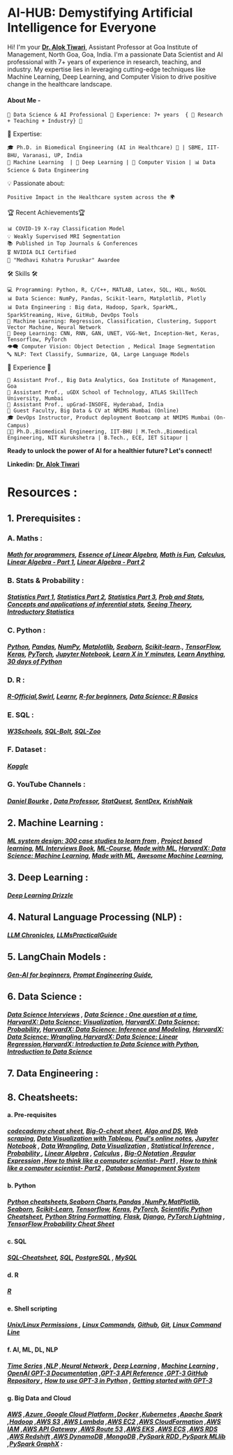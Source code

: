
# AI-HUB: Demystifying Artificial Intelligence for Everyone

Hi! I'm your [**Dr. Alok Tiwari**](https://dr-alok-tiwari.github.io/), Assistant Professor at Goa Institute of Management, North Goa, Goa, India. I'm a passionate Data Scientist and AI professional with 7+ years of experience in research, teaching, and industry. My expertise lies in leveraging cutting-edge techniques like Machine Learning, Deep Learning, and Computer Vision to drive positive change in the healthcare landscape.



#### About Me - 
    🌟 Data Science & AI Professional 💼 Experience: 7+ years  { 🔬 Research + Teaching + Industry} 🌟 

🚀 Expertise:  

    🎓 Ph.D. in Biomedical Engineering (AI in Healthcare) 🏥 | SBME, IIT-BHU, Varanasi, UP, India
    🤖 Machine Learning  | 🧠 Deep Learning | 📸 Computer Vision | 📊 Data Science & Data Engineering

💡 Passionate about:  <br />

    Positive Impact in the Healthcare system across the 🌍 

🏆 Recent Achievements🏆 <br />

    📊 COVID-19 X-ray Classification Model 
    💡 Weakly Supervised MRI Segmentation 
    📚 Published in Top Journals & Conferences 
    🎖️ NVIDIA DLI Certified 
    🏅 "Medhavi Kshatra Puruskar" Awardee 

🛠️ Skills 🛠️ <br />

    💻 Programming: Python, R, C/C++, MATLAB, Latex, SQL, HQL, NoSQL 
    📊 Data Science: NumPy, Pandas, Scikit-learn, Matplotlib, Plotly 
    📊 Data Engineering : Big data, Hadoop, Spark, SparkML, SparkStreaming, Hive, GitHub, DevOps Tools 
    🧠 Machine Learning: Regression, Classification, Clustering, Support Vector Machine, Neural Network 
    🌌 Deep Learning: CNN, RNN, GAN, UNET, VGG-Net, Inception-Net, Keras, Tensorflow, PyTorch 
    👁️‍🗨️ Computer Vision: Object Detection , Medical Image Segmentation 
    🔤 NLP: Text Classify, Summarize, QA, Large Language Models 
    
📅 Experience 📅 <br />

    🏢 Assistant Prof., Big Data Analytics, Goa Institute of Management, Goa
    🏢 Assistant Prof., uGDX School of Technology, ATLAS SkillTech University, Mumbai 
    🏢 Assistant Prof., upGrad-INSOFE, Hyderabad, India 
    🏫 Guest Faculty, Big Data & CV at NMIMS Mumbai (Online) 
    🎓 DevOps Instructor, Product deployment Bootcamp at NMIMS Mumbai (On-Campus)
    👨‍🎓 Ph.D.,Biomedical Engineering, IIT-BHU | M.Tech.,Biomedical Engineering, NIT Kurukshetra | B.Tech., ECE, IET Sitapur |

**Ready to unlock the power of AI for a healthier future? Let's connect!** <br />

**Linkedin: [Dr. Alok Tiwari](https://www.linkedin.com/in/dr-alok-tiwari/)**



# Resources :

## 1. Prerequisites :

### A. Maths :
##### [Math for programmers](https://akuli.github.io/math-tutorial/), [Essence of Linear Algebra](https://www.youtube.com/watch?v=fNk_zzaMoSs&list=PLZHQObOWTQDPD3MizzM2xVFitgF8hE_ab), [Math is Fun](https://www.mathsisfun.com/algebra/scalar-vector-matrix.html), [Calculus](https://the-learning-machine.com/article/machine-learning/calculus), [Linear Algebra - Part 1](https://the-learning-machine.com/article/machine-learning/linear-algebra), [Linear Algebra - Part 2](https://en.wikibooks.org/wiki/Linear_Algebra)

### B. Stats & Probability :
##### [Statistics Part 1](https://www.youtube.com/watch?v=qBigTkBLU6g&list=PLblh5JKOoLUK0FLuzwntyYI10UQFUhsY9), [Statistics Part 2](https://www.youtube.com/playlist?list=PL1328115D3D8A2566), [Statistics Part 3](https://www.mygreatlearning.com/academy/courses/693367/11266#?utm_source=share_with_friends), [Prob and Stats](https://probabilitycourse.com/), [Concepts and applications of inferential stats](http://vassarstats.net/textbook/index.html), [Seeing Theory](https://seeing-theory.brown.edu/), [Introductory Statistics](https://saylordotorg.github.io/text_introductory-statistics/index.html)


### C. Python :
##### [Python](https://www.python.org/), [Pandas](https://pandas.pydata.org/), [NumPy](https://numpy.org/), [Matplotlib](https://matplotlib.org/), [Seaborn](https://seaborn.pydata.org/), [Scikit-learn](https://scikit-learn.org/)., [TensorFlow](https://www.tensorflow.org/), [Keras](https://keras.io/), [PyTorch](https://pytorch.org/), [Jupyter Notebook](https://jupyter.org/), [Learn X in Y minutes](https://learnxinyminutes.com/), [Learn Anything](https://learn-anything.xyz/), [30 days of Python](https://github.com/Asabeneh/30-Days-Of-Python)



### D. R :
##### [R-Official](https://www.r-project.org/),[Swirl](https://github.com/swirldev/swirl_courses#swirl-courses), [Learnr](https://rstudio.github.io/learnr/), [R-for beginners](https://github.com/suneelpatel/R-for-Beginners), [Data Science: R Basics](https://learning.edx.org/course/course-v1:HarvardX+PH125.1x+1T2024/home)



### E. SQL :
##### [W3Schools](https://www.w3schools.com/sql/), [SQL-Bolt](https://sqlbolt.com/), [SQL-Zoo](https://sqlzoo.net/wiki/SQL_Tutorial)

### F. Dataset :
##### [Kaggle](https://www.kaggle.com/datasets/snap/amazon-fine-food-reviews)

### G. YouTube Channels :
##### [Daniel Bourke](https://www.youtube.com/@mrdbourke/videos) , [Data Professor](https://youtube.com/@dataprofessor?si=WXX92iJ1LZ2WqDs3), [StatQuest](https://youtube.com/@statquest?si=jtxZpRdy8qUyHdFa), [SentDex](https://youtube.com/@sentdex?si=-DKn_paxM1kwORLq), [KrishNaik](https://youtube.com/@krishnaik06?si=7QR7oRB3_g6QrvkM)


## 2. Machine Learning :
##### [ML system design: 300 case studies to learn from](https://www.evidentlyai.com/ml-system-design) , [Project based learning](https://github.com/practical-tutorials/project-based-learning), [ML Interviews Book](https://huyenchip.com/ml-interviews-book/), [ML-Course](https://mlcourse.ai/book/index.html), [Made with ML](https://madewithml.com/#foundations), [HarvardX: Data Science: Machine Learning](https://www.edx.org/learn/machine-learning/harvard-university-data-science-machine-learning), [Made with ML](https://github.com/GokuMohandas/Made-With-ML), [Awesome Machine Learning](https://github.com/josephmisiti/awesome-machine-learning), 

## 3. Deep Learning :

##### [Deep Learning Drizzle](https://github.com/kmario23/deep-learning-drizzle)

## 4. Natural Language Processing (NLP) :
##### [LLM Chronicles](https://llm-chronicles.com/), [LLMsPracticalGuide](https://github.com/Mooler0410/LLMsPracticalGuide)

## 5. LangChain Models :
##### [Gen-AI for beginners](https://github.com/microsoft/generative-ai-for-beginners), [Prompt Engineering Guide](https://www.promptingguide.ai/),

## 6. Data Science :
##### [Data Science Interviews](https://github.com/alexeygrigorev/data-science-interviews) , [Data Science : One question at a time](https://thaddeus-segura.com/), [HarvardX: Data Science: Visualization](https://www.edx.org/learn/data-visualization/harvard-university-data-science-visualization), [HarvardX: Data Science: Probability](https://edx.org/learn/probability/harvard-university-data-science-probability), [HarvardX: Data Science: Inference and Modeling](https://www.edx.org/learn/data-science/harvard-university-data-science-inference-and-modeling), [HarvardX: Data Science: Wrangling](https://www.edx.org/learn/data-science/harvard-university-data-science-wrangling),[HarvardX: Data Science: Linear Regression](https://www.edx.org/learn/data-science/harvard-university-data-science-linear-regression),[HarvardX: Introduction to Data Science with Python](https://www.edx.org/learn/data-science/harvard-university-introduction-to-data-science-with-python), [Introduction to Data Science](https://rafalab.dfci.harvard.edu/dsbook/)

## 7. Data Engineering :


## 8. Cheatsheets:

#### a. Pre-requisites
##### [codecademy cheat sheet](https://www.codecademy.com/resources/cheatsheets/all), [Big-O-cheat sheet](https://bigocheatsheet.io/?dark-mode=true), [Algo and DS](https://cooervo.github.io/Algorithms-DataStructures-BigONotation/), [Web scraping](https://blog.hartleybrody.com/web-scraping-cheat-sheet/), [Data Visualization with Tableau](https://www.datacamp.com/tutorial/data-visualisation-tableau), [Paul's online notes](https://tutorial.math.lamar.edu/Extras/CheatSheets_Tables.aspx#CalcSheet), [Jupyter Notebook](https://lnkd.in/g7cPmgHQ) , [Data Wrangling](https://bit.ly/3TiMibP), [Data Visualization](https://lnkd.in/gQ52Jd_J) , [Statistical Inference](https://lnkd.in/grNXVQh5) , [Probability ](https://lnkd.in/gvnWCphc), [Linear Algebra](https://lnkd.in/gty6XpVF) , [Calculus](https://lnkd.in/gjhsmsxu ) , [Big-O Notation](https://lnkd.in/gfYqM8WU) ,[Regular Expression](https://lnkd.in/gE9kZTZW) ,[How to think like a computer scientist- Part1](https://www.greenteapress.com/thinkpython/thinkCSpy.pdf) , [How to think like a computer scientist- Part2](http://openbookproject.net/thinkcs/python/english3e/) , [Database Management System](https://mrcet.com/downloads/digital_notes/ECE/III%20Year/DATABASE%20MANAGEMENT%20SYSTEMS.pdf)

#### b. Python 
##### [Python cheatsheets](https://www.pythoncheatsheet.org/cheatsheet/basics),[Seaborn Charts](https://www.kaggle.com/code/themlphdstudent/cheat-sheet-seaborn-charts/notebook),[Pandas](https://lnkd.in/g4yTJ7CP) ,[NumPy](https://lnkd.in/gg9Uw-km),[MatPlotlib](https://lnkd.in/gahrGicD), [Seaborn](https://lnkd.in/gcu4UKpw), [Scikit-Learn](https://lnkd.in/gGfkNu5i), [Tensorflow](https://lnkd.in/g3fw3uRV), [Keras](https://lnkd.in/gfPTfbgg), [PyTorch](https://bit.ly/3lnsiIz), [Scientific Python Cheatsheet](https://ipgp.github.io/scientific_python_cheat_sheet/?utm_content=buffer7d821&utm_medium=social&utm_source=twitter.com&utm_campaign=buffer#numpy-import-numpy-as-np), [Python String Formatting](https://lnkd.in/gHi26Uk2), [Flask](https://lnkd.in/gGzbSTgU), [Django](https://lnkd.in/grZcWz8y), [PyTorch Lightning](https://lnkd.in/gNnq5QXz) , [TensorFlow Probability Cheat Sheet](https://lnkd.in/gr3bgDGP)


#### c. SQL
##### [SQL-Cheatsheet](https://www.sqltutorial.org/sql-cheat-sheet/), [SQL](https://lnkd.in/gyierV3f), [PostgreSQL](https://lnkd.in/gzfiW7zB) , [MySQL](https://lnkd.in/g4JnPVTe)

#### d. R
##### [R](https://lnkd.in/gEgJ6A8j)


#### e. Shell scripting
##### [Unix/Linux Permissions ](https://bit.ly/3ZUfwA8), [Linux Commands](https://www.linuxtrainingacademy.com/linux-commands-cheat-sheet/), [Github](https://intellipaat.com/blog/tutorial/devops-tutorial/git-cheat-sheet/), [Git](https://lnkd.in/gyzhztvH), [Linux Command Line](https://bit.ly/3FtcTgw) 

#### f. AI, ML, DL, NLP
##### [Time Series](https://bit.ly/3Fvuep4) ,[NLP](https://bit.ly/3Fvursm) ,[Neural Network ](https://lnkd.in/gThs2AAp), [Deep Learning](https://lnkd.in/gVbSPae2) , [Machine Learning](https://bit.ly/3mZ5Wh3) , [OpenAI GPT-3 Documentation](https://lnkd.in/gawB_SC9) ,[GPT-3 API Reference](https://lnkd.in/gtCGZvX8) ,[GPT-3 GitHub Repository ](https://lnkd.in/g56cQQPD) , [How to use GPT-3 in Python](https://lnkd.in/gSx354PM) , [Getting started with GPT-3](https://lnkd.in/g999qJmH)




#### g. Big Data and Cloud
##### [AWS](https://bit.ly/3ZQWMS1) ,[Azure ](https://bit.ly/42f4N4V) ,[Google Cloud Platform ](https://bit.ly/3JJADzv) ,[Docker](https://bit.ly/3Lt2zJe) ,[Kubernetes](https://lnkd.in/gjXCT7Mb) ,[Apache Spark](https://lnkd.in/ge7Rj-Yr) ,[Hadoop](https://bit.ly/3Lq34DR) ,[AWS S3](https://bit.ly/3JMYe2A) ,[AWS Lambda](https://bit.ly/3Jq2QtI) ,[AWS EC2](https://bit.ly/3JpyuYz) ,[AWS CloudFormation](https://bit.ly/3JHE3D1) ,[AWS IAM](https://bit.ly/3mYW6f5) ,[AWS API Gateway](https://bit.ly/3LvmW8K) ,[AWS Route 53](https://lnkd.in/gJWK9KqR)  ,[AWS EKS](https://lnkd.in/gUZYvdvB) ,[AWS ECS](https://lnkd.in/geu_Hmu3)  ,[AWS RDS](https://lnkd.in/g-i6kMWB) ,[AWS Redshift](https://lnkd.in/gH_fEdU8) ,[AWS DynamoDB](https://lnkd.in/ghvfM889)  ,[MongoDB](https://lnkd.in/gHc4F4ER)  ,[PySpark RDD ](https://lnkd.in/gTHUYckq) ,[PySpark MLlib](https://lnkd.in/ggSy4AqJ) ,[PySpark GraphX](https://lnkd.in/gmttid5x) :

